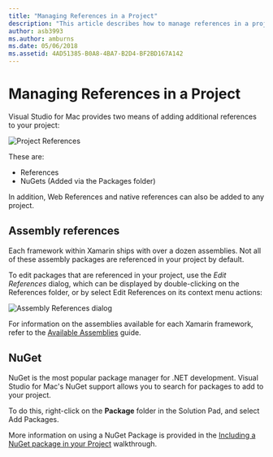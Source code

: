 ```yaml
---
title: "Managing References in a Project" 
description: "This article describes how to manage references in a project in Visual Studio for Mac"
author: asb3993
ms.author: amburns
ms.date: 05/06/2018
ms.assetid: 4AD51385-B0A8-4BA7-B2D4-BF2BD167A142
---
```


# Managing References in a Project

Visual Studio for Mac provides two means of adding additional references to your project:

![Project References](media/projects-and-solutions-image10.png)

These are:

* References
* NuGets (Added via the Packages folder)

In addition, Web References and native references can also be added to any project.

## Assembly references

Each framework within Xamarin ships with over a dozen assemblies. Not all of these assembly packages are referenced in your project by default. 

To edit packages that are referenced in your project, use the _Edit References_ dialog, which can be displayed by double-clicking on the References folder, or by select Edit References on its context menu actions:

![Assembly References dialog](media/projects-and-solutions-image11.png)

For information on the assemblies available for each Xamarin framework, refer to the [Available Assemblies](https://developer.xamarin.com/guides/cross-platform/advanced/available-assemblies/) guide.

## NuGet

NuGet is the most popular package manager for .NET development. Visual Studio for Mac's NuGet support allows you to search for packages to add to your project.

To do this, right-click on the **Package** folder in the Solution Pad, and select Add Packages.

More information on using a NuGet Package is provided in the [Including a NuGet package in your Project](nuget-walkthrough.md) walkthrough.
